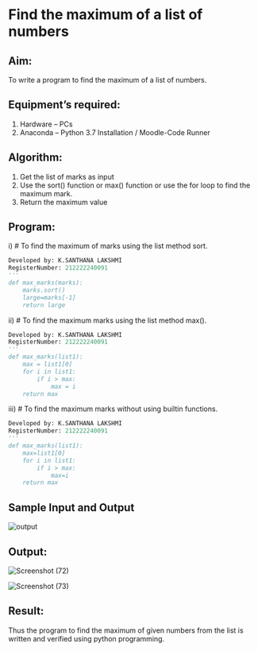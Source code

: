 # Find the maximum of a list of numbers
## Aim:
To write a program to find the maximum of a list of numbers.
## Equipment’s required:
1.	Hardware – PCs
2.	Anaconda – Python 3.7 Installation / Moodle-Code Runner
## Algorithm:
1.	Get the list of marks as input
2.	Use the sort() function or max() function or use the for loop to find the maximum mark.
3.	Return the maximum value
## Program:

i)	# To find the maximum of marks using the list method sort.
```Python
Developed by: K.SANTHANA LAKSHMI
RegisterNumber: 212222240091
'''
def max_marks(marks):
    marks.sort()
    large=marks[-1]
    return large


```

ii)	# To find the maximum marks using the list method max().
```Python
Developed by: K.SANTHANA LAKSHMI
RegisterNumber: 212222240091
'''
def max_marks(list1):
    max = list1[0]
    for i in list1:
        if i > max:
            max = i
    return max


```

iii) # To find the maximum marks without using builtin functions.
```Python
Developed by: K.SANTHANA LAKSHMI 
RegisterNumber: 212222240091
'''
def max_marks(list1):
    max=list1[0]
    for i in list1:
        if i > max:
            max=i
    return max


```
## Sample Input and Output
![output](./img/max_marks1.jpg) 

## Output:
![Screenshot (72)](https://user-images.githubusercontent.com/119475762/236777460-2d78555b-9459-4936-a5ff-04d0ed55377e.png)

![Screenshot (73)](https://user-images.githubusercontent.com/119475762/236778990-49c60821-b6e0-4644-a686-596dcf046988.png)

## Result:
Thus the program to find the maximum of given numbers from the list is written and verified using python programming.
